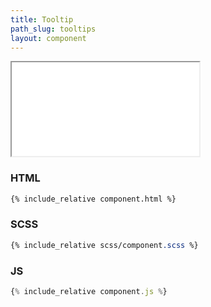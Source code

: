 ```yaml
---
title: Tooltip
path_slug: tooltips
layout: component
---
```


<iframe class="medium" src="{{ site.baseurl}}/component/{{ page.path_slug }}/example.html"></iframe>

<h3>HTML</h3>

```html
{% include_relative component.html %}
```
<h3>SCSS</h3>

```scss
{% include_relative scss/component.scss %}
```

<h3>JS</h3>

```javascript
{% include_relative component.js %}
```
